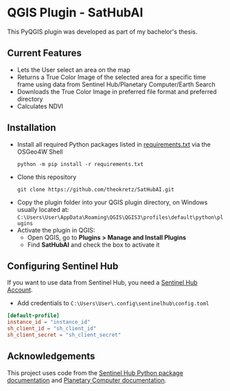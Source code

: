 # QGIS Plugin - SatHubAI

This PyQGIS plugin was developed as part of my bachelor's thesis.

## Current Features

- Lets the User select an area on the map
- Returns a True Color Image of the selected area for a specific time frame using data from Sentinel Hub/Planetary Computer/Earth Search
- Downloads the True Color Image in preferred file format and preferred directory
- Calculates NDVI

## Installation

- Install all required Python packages listed in [requirements.txt](./requirements.txt) via the OSGeo4W Shell
  ```
  python -m pip install -r requirements.txt
  ```
- Clone this repository
  ```
  git clone https://github.com/theokretz/SatHubAI.git
  ```
- Copy the plugin folder into your QGIS plugin directory, on Windows usually located at: `C:\Users\User\AppData\Roaming\QGIS\QGIS3\profiles\default\python\plugins`
- Activate the plugin in QGIS:
  - Open QGIS, go to **Plugins > Manage and Install Plugins**
  - Find **SatHubAI** and check the box to activate it

## Configuring Sentinel Hub
If you want to use data from Sentinel Hub, you need a [Sentinel Hub Account](https://www.sentinel-hub.com/).
-  Add credentials to `C:\Users\User\.config\sentinelhub\config.toml`

```toml
[default-profile]
instance_id = "instance_id"
sh_client_id = "sh_client_id"
sh_client_secret = "sh_client_secret"
```

## Acknowledgements
This project uses code from the [Sentinel Hub Python package documentation](https://sentinelhub-py.readthedocs.io/en/latest/examples/process_request.html) and [Planetary Computer documentation](https://planetarycomputer.microsoft.com/docs/quickstarts/reading-stac/).

